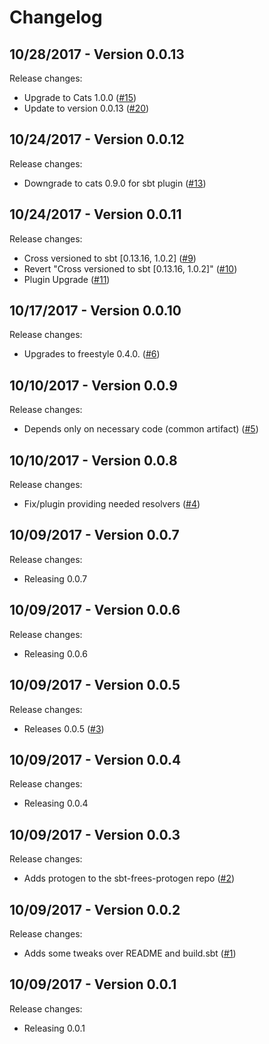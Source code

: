 # Changelog

## 10/28/2017 - Version 0.0.13

Release changes:

* Upgrade to Cats 1.0.0 ([#15](https://github.com/frees-io/sbt-freestyle-protogen/pull/15))
* Update to version 0.0.13 ([#20](https://github.com/frees-io/sbt-freestyle-protogen/pull/20))


## 10/24/2017 - Version 0.0.12

Release changes:

* Downgrade to cats 0.9.0 for sbt plugin ([#13](https://github.com/frees-io/sbt-freestyle-protogen/pull/13))


## 10/24/2017 - Version 0.0.11

Release changes:

* Cross versioned to sbt [0.13.16, 1.0.2] ([#9](https://github.com/frees-io/sbt-freestyle-protogen/pull/9))
* Revert "Cross versioned to sbt [0.13.16, 1.0.2]" ([#10](https://github.com/frees-io/sbt-freestyle-protogen/pull/10))
* Plugin Upgrade ([#11](https://github.com/frees-io/sbt-freestyle-protogen/pull/11))


## 10/17/2017 - Version 0.0.10

Release changes:

* Upgrades to freestyle 0.4.0. ([#6](https://github.com/frees-io/sbt-freestyle-protogen/pull/6))


## 10/10/2017 - Version 0.0.9

Release changes:

* Depends only on necessary code (common artifact) ([#5](https://github.com/frees-io/sbt-freestyle-protogen/pull/5))


## 10/10/2017 - Version 0.0.8

Release changes:

* Fix/plugin providing needed resolvers ([#4](https://github.com/frees-io/sbt-freestyle-protogen/pull/4))


## 10/09/2017 - Version 0.0.7

Release changes:

* Releasing 0.0.7


## 10/09/2017 - Version 0.0.6

Release changes:

* Releasing 0.0.6


## 10/09/2017 - Version 0.0.5

Release changes:

* Releases 0.0.5 ([#3](https://github.com/frees-io/sbt-frees-protogen/pull/3))


## 10/09/2017 - Version 0.0.4

Release changes:

* Releasing 0.0.4


## 10/09/2017 - Version 0.0.3

Release changes:

* Adds protogen to the sbt-frees-protogen repo ([#2](https://github.com/frees-io/sbt-frees-protogen/pull/2))


## 10/09/2017 - Version 0.0.2

Release changes:

* Adds some tweaks over README and build.sbt ([#1](https://github.com/frees-io/sbt-frees-protogen/pull/1))


## 10/09/2017 - Version 0.0.1

Release changes:

* Releasing 0.0.1